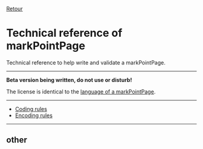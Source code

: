 <a name="return">[Retour](../)</a>

# Technical reference of markPointPage

Technical reference to help write and validate a markPointPage.

***

**Beta version being written, do not use or disturb!**

The license is identical to the [language of a markPointPage](../).  

***

- [Coding rules]("coding)
- [Encoding rules]("encoding)

***

## other
